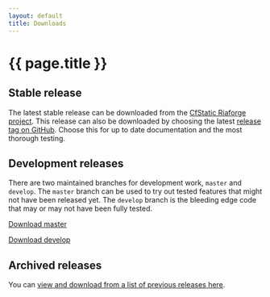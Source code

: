 ```yaml
---
layout: default
title: Downloads
---
```


# {{ page.title }}

## Stable release

The latest stable release can be downloaded from the [CfStatic Riaforge project](http://cfstatic.riaforge.org). This release can also be downloaded by choosing the latest [release tag on GitHub](https://github.com/DominicWatson/cfstatic/tags). Choose this for up to date documentation and the most thorough testing.

## Development releases

There are two maintained branches for development work, `master` and `develop`. The `master` branch can be used to try out tested features that might not have been released yet. The `develop` branch is the bleeding edge code that may or may not have been fully tested.

[Download master](https://github.com/DominicWatson/cfstatic/zipball/master)

[Download develop](https://github.com/DominicWatson/cfstatic/zipball/develop)

## Archived releases

You can [view and download from a list of previous releases here](https://github.com/DominicWatson/cfstatic/tags).